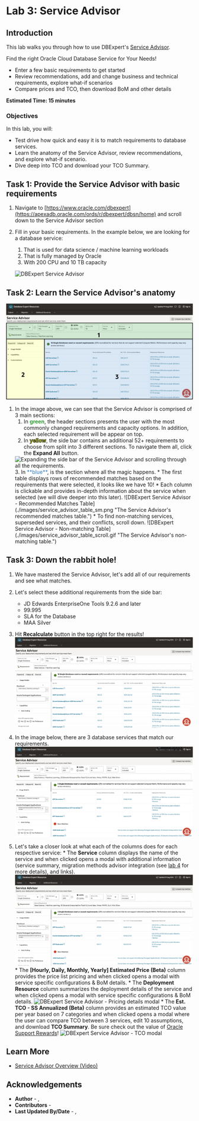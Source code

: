 # Lab 3: Service Advisor
## Introduction

This lab walks you through how to use DBExpert's [Service Advisor](https://apexadb.oracle.com/ords/r/dbexpert/dbsn/service-advisor). 

Find the right Oracle Cloud Database Service for Your Needs!
* Enter a few basic requirements to get started
* Review recommendations, add and change business and technical requirements, explore what-if scenarios
* Compare prices and TCO, then download BoM and other details

**Estimated Time: 15 minutes**

### **Objectives**

In this lab, you will:
* Test drive how quick and easy it is to match requirements to database services.
* Learn the anatomy of the Service Advisor, review recommendations, and explore what-if scenario.
* Dive deep into TCO and download your TCO Summary.

## Task 1: Provide the Service Advisor with basic requirements 

1. Navigate to [https://www.oracle.com/dbexpert](https://apexadb.oracle.com/ords/r/dbexpert/dbsn/home) and scroll down to the Service Advisor section
2. Fill in your basic requirements. In the example below, we are looking for a database service:
      1. That is used for data science / machine learning workloads
      2. That is fully managed by Oracle
      3. With 200 CPU and 10 TB capacity

    ![DBExpert Service Advisor](./images/service_advisor_start.gif "Filling out basic DB service information and navigating to DBExpert's Service Advisor.")


## Task 2: Learn the Service Advisor's anatomy

![DBExpert Service Advisor - Basic requirements](./images/service_advisor_basic_hl_sm.png "The Service Advisor with 3 areas highlighted in different colors.")


1. In the image above, we can see that the Service Advisor is comprised of 3 main sections:
    1. In <span style='color:#2e9d33;'>**green**</span>, the header sections presents the user with the most commonly changed requirements and capacity options. In addition, each selected requirement will be appear on top.
    2. In <span style='color:#f0ff00;-webkit-text-stroke: 1px #1a1816;'>**yellow**</span>, the side bar contains an additional 52+ requirements to choose from split into 3 different sections. To navigate them all, click the **Expand All** button.
    <!--![DBExpert Service Advisor - side bar](./images/service_advisor_expand_all.gif "Expanding the side bar of the Service Advisor and scrolling through all the requirements")-->
    <img src='/db-tutorials/3-service-advisor/images/service_advisor_expand_all.gif' alt='Expanding the side bar of the Service Advisor and scrolling through all the requirements.' title='Expanding the side bar of the Service Advisor and scrolling through all the requirements.' width='20%'/>
    3. In <span style='color:#317cc2;'>**blue**</span>, is the section where all the magic happens.
        * The first table displays rows of recommended matches based on the requirements that were selected, it looks like we have 10! 
        * Each column is clickable and provides in-depth information about the service when selected (we will dive deeper into this later).
        ![DBExpert Service Advisor - Recommended Matches Table](./images/service_advisor_table_sm.png "The Service Advisor's recommended matches table.")
        * To find non-matching services, superseded services, and their conflicts, scroll down.
        ![DBExpert Service Advisor - Non-matching Table](./images/service_advisor_table_scroll.gif "The Service Advisor's non-matching table.")
 
## Task 3: Down the rabbit hole!

  1. We have mastered the Service Advisor, let's add all of our requirements and see what matches.
  2. Let's select these additional requirements from the side bar:
      * JD Edwards EnterpriseOne Tools 9.2.6 and later
      * 99.995
      * SLA for the Database
      * MAA Silver
  3. Hit **Recalculate** button in the top right for the results!
    ![DBExpert Service Advisor - Recalculate](./images/service_advisor_recalc.gif "Filling out additional requirements and recalculating DBExpert's Service Advisor results.")

  3. In the image below, there are 3 database services that match our requirements.
    ![DBExpert Service Advisor - 3 matches](./images/service_advisor_table_3_sm.png "The Service Advisor's now has 3 matching services.")
  2. Let's take a closer look at what each of the columns does for each respective service:
    * The **Service** column displays the name of the service and when clicked opens a modal with additional information (service summary, migration methods advisor integration (see [lab 4](../../workshops/tenancy/?lab=migration-advisor) for more details), and links).
    ![DBExpert Service Advisor - Service name modal](./images/service_advisor_ref_links_2_modal.gif "Service name modal.")
    * The **[Hourly, Daily, Monthly, Yearly] Estimated Price (Beta)** column provides the price list pricing and when clicked opens a modal with service specific configurations & BoM details.
    * The **Deployment Resource** column summarizes the deployment details of the service and when clicked opens a modal with service specific configurations & BoM details.
    ![DBExpert Service Advisor - Pricing details modal](./images/service_advisor_price_list_modal.gif "Pricing details modal.")
    * The **Est. TCO - SS Annualized (Beta)** column provides an estimated TCO value per year based on 7 categories and when clicked opens a modal where the user can compare TCO between 3 services, edit 10 assumptions, and download **TCO Summary**. Be sure check out the value of [Oracle Support Rewards](https://www.oracle.com/cloud/rewards/)!
    ![DBExpert Service Advisor - TCO modal](./images/service_advisor_tco_modal.gif "TCO modal.")


## Learn More

* [Service Advisor Overview (Video)](https://videohub.oracle.com/media/1_0klpfez6 "Service Advisor Overview (Video)")

## Acknowledgements
* **Author** - [](var:author_names), [](var:group_name)
* **Contributors** -  [](var:contributors_names)
* **Last Updated By/Date** - [](var:author_names), [](var:last_updated)
